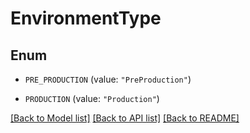 # EnvironmentType

## Enum


* `PRE_PRODUCTION` (value: `"PreProduction"`)

* `PRODUCTION` (value: `"Production"`)


[[Back to Model list]](../README.md#documentation-for-models) [[Back to API list]](../README.md#documentation-for-api-endpoints) [[Back to README]](../README.md)


